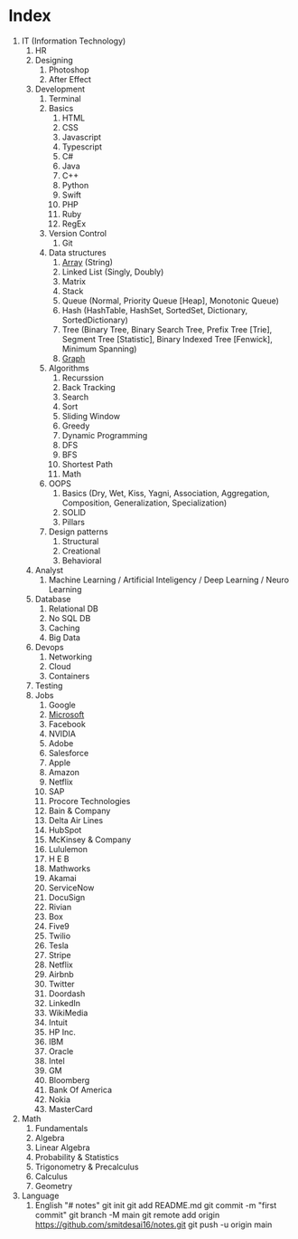 # Index

1. IT (Information Technology)
    1. HR
    1. Designing
        1. Photoshop
        1. After Effect
    1. Development
        1. Terminal
        1. Basics
            1. HTML
            1. CSS
            1. Javascript
            1. Typescript
            1. C#
            1. Java
            1. C++
            1. Python
            1. Swift
            1. PHP
            1. Ruby
            1. RegEx
        1. Version Control
            1. Git
        1. Data structures
            1. [Array](/it/array.md) (String)
            1. Linked List (Singly, Doubly)
            1. Matrix
            1. Stack
            1. Queue (Normal, Priority Queue [Heap], Monotonic Queue)
            1. Hash (HashTable, HashSet, SortedSet, Dictionary, SortedDictionary)
            1. Tree (Binary Tree, Binary Search Tree, Prefix Tree [Trie], Segment Tree [Statistic], Binary Indexed Tree [Fenwick], Minimum Spanning)
            1. [Graph](/it/graph.md)
        1. Algorithms
            1. Recurssion
            1. Back Tracking
            1. Search
            1. Sort
            1. Sliding Window
            1. Greedy
            1. Dynamic Programming
            1. DFS
            1. BFS
            1. Shortest Path
            1. Math
        1. OOPS
            1. Basics (Dry, Wet, Kiss, Yagni, Association, Aggregation, Composition, Generalization, Specialization)
            1. SOLID
            1. Pillars
        1. Design patterns
            1. Structural
            1. Creational
            1. Behavioral
    1. Analyst
        1. Machine Learning / Artificial Inteligency / Deep Learning / Neuro Learning
    1. Database
        1. Relational DB
        1. No SQL DB
        1. Caching
        1. Big Data
    1. Devops
        1. Networking
        1. Cloud
        1. Containers
    1. Testing
    1. Jobs
        1. Google
        1. [Microsoft](/it/microsoft.md)
        1. Facebook
        1. NVIDIA
        1. Adobe
        1. Salesforce
        1. Apple
        1. Amazon
        1. Netflix
        1. SAP
        1. Procore Technologies
        1. Bain & Company
        1. Delta Air Lines
        1. HubSpot
        1. McKinsey & Company
        1. Lululemon
        1. H E B
        1. Mathworks
        1. Akamai
        1. ServiceNow
        1. DocuSign
        1. Rivian
        1. Box
        1. Five9
        1. Twilio
        1. Tesla
        1. Stripe
        1. Netflix
        1. Airbnb
        1. Twitter
        1. Doordash
        1. LinkedIn
        1. WikiMedia
        1. Intuit
        1. HP Inc.
        1. IBM
        1. Oracle
        1. Intel
        1. GM
        1. Bloomberg
        1. Bank Of America
        1. Nokia
        1. MasterCard
1. Math
    1. Fundamentals
    1. Algebra
    1. Linear Algebra
    1. Probability & Statistics
    1. Trigonometry & Precalculus
    1. Calculus
    1. Geometry
1. Language
    1. English
"# notes"  git init git add README.md git commit -m "first commit" git branch -M main git remote add origin https://github.com/smitdesai16/notes.git git push -u origin main
